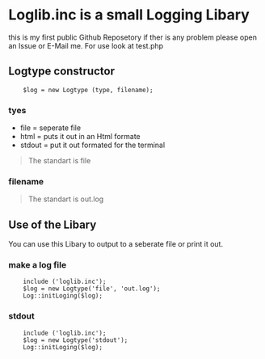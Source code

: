 # Loglib.inc is a small Logging Libary
this is my first public Github Reposetory if ther is any problem please open an Issue or E-Mail me.
For use look at test.php

## Logtype constructor
```code php
    $log = new Logtype (type, filename);
```

### tyes
- file = seperate file
- html = puts it out in an Html formate
- stdout = put it out formated for the terminal
> The standart is file

### filename
> The standart is out.log

## Use of the Libary
You can use this Libary to output to a seberate file or print it out.
### make a log file
```code php
    include ('loglib.inc');
    $log = new Logtype('file', 'out.log');
    Log::initLoging($log);
```
### stdout
``` code php
    include ('loglib.inc');
    $log = new Logtype('stdout');
    Log::initLoging($log);
```
